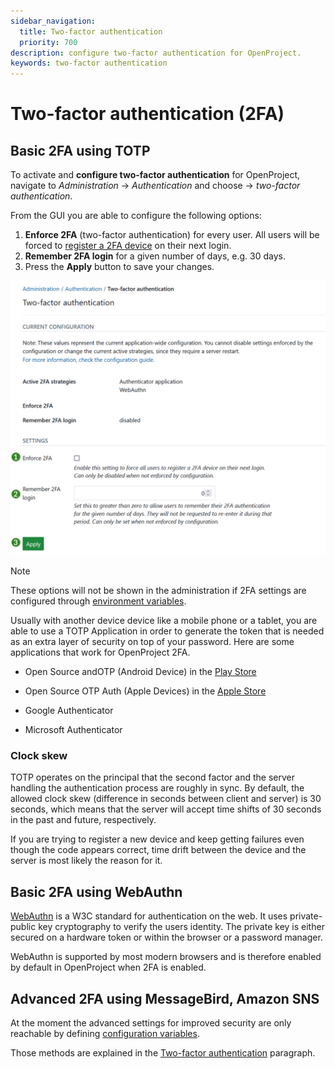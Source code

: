 ```yaml
---
sidebar_navigation:
  title: Two-factor authentication
  priority: 700
description: configure two-factor authentication for OpenProject.
keywords: two-factor authentication
---
```

# Two-factor authentication (2FA)

## Basic 2FA using TOTP

To activate and **configure two-factor authentication** for OpenProject, navigate to *Administration* -> *Authentication* and choose -> *two-factor authentication*.

From the GUI you are able to configure the following options:

1. **Enforce 2FA** (two-factor authentication) for every user. All users will be forced to [register a 2FA device](../../../getting-started/my-account/#two-factor-authentication) on their next login.
2. **Remember 2FA login** for a given number of days, e.g. 30 days.
3. Press the **Apply** button to save your changes.

![Two factor authentication in OpenProject administration](openproject_system_admin_guide_two_factor_authentication.png)

> [!NOTE]
> These options will not be shown in the administration if 2FA settings are configured through [environment variables](../../../installation-and-operations/configuration/environment/).


Usually with another device device like a mobile phone or a tablet, you are able to use a TOTP Application in order to generate the token that is needed as an extra layer of security on top of your password. Here are some applications that work for OpenProject 2FA.

- Open Source andOTP (Android Device) in the [Play Store](https://play.google.com/store/apps/details?id=org.shadowice.flocke.andotp&gl=US)

- Open Source OTP Auth (Apple Devices) in the [Apple Store](https://apps.apple.com/us/app/otp-auth/id659877384)

- Google Authenticator
- Microsoft Authenticator

### Clock skew

TOTP operates on the principal that the second factor and the server handling the authentication process are roughly in sync.
By default, the allowed clock skew (difference in seconds between client and server) is 30 seconds, which means that the server will accept time shifts of 30 seconds in the past and future, respectively.

If you are trying to register a new device and keep getting failures even though the code appears correct,
time drift between the device and the server is most likely the reason for it.

## Basic 2FA using WebAuthn

[WebAuthn](https://www.w3.org/TR/2019/REC-webauthn-1-20190304/) is a W3C standard for authentication on the web. It uses private-public key cryptography to verify the users identity. The private key is either secured on a hardware token or within the browser or a password manager.

WebAuthn is supported by most modern browsers and is therefore enabled by default in OpenProject when 2FA is enabled.

## Advanced 2FA using MessageBird, Amazon SNS

At the moment the advanced settings for improved security are only reachable by defining [configuration variables](../../../installation-and-operations/configuration/).

Those methods are explained in the [Two-factor authentication](../../../installation-and-operations/configuration/#two-factor-authentication) paragraph.
